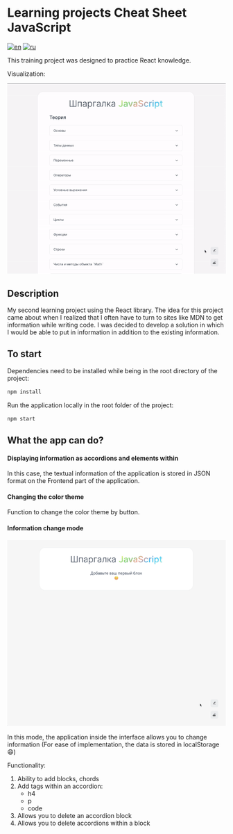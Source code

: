 <!-- prettier-ignore-start -->

# Learning projects Cheat Sheet JavaScript

[![en](https://img.shields.io/badge/lang-en-blue)](/README.md)
[![ru](https://img.shields.io/badge/lang-ru-green.svg)](/README.ru.md)

This training project was designed to practice React knowledge.

Visualization:

<img src="git_source/IMG_0212.gif" width="600" height="auto"/>

## Description

My second learning project using the React library. The idea for this project came about when I realized that I often have to turn to sites like MDN to get information while writing code. I was decided to develop a solution in which I would be able to put in information in addition to the existing information.

## To start

Dependencies need to be installed while being in the root directory of the project:

```bash
npm install
```

Run the application locally in the root folder of the project:

```bash
npm start
```

## What the app can do?

#### Displaying information as accordions and elements within

In this case, the textual information of the application is stored in JSON format on the Frontend part of the application.

#### Changing the color theme

Function to change the color theme by button.

#### Information change mode

<img src="git_source/IMG_0213.gif" width="600" height="auto"/>

In this mode, the application inside the interface allows you to change information (For ease of implementation, the data is stored in localStorage :smile:)

Functionality:

1. Ability to add blocks, chords
2. Add tags within an accordion:
   - h4
   - p
   - code
3. Allows you to delete an accordion block
4. Allows you to delete accordions within a block
<!-- prettier-ignore-end -->
